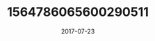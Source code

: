 ---
title: "1564786065600290511"
image: "2017-07-23 06.57.36 1564786065600290511_46248401"
date: "2017-07-23"
type: "photo"
---